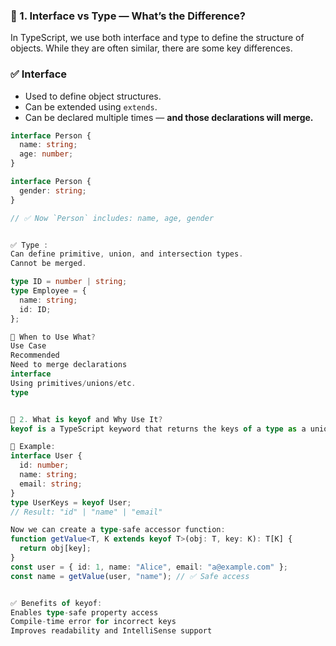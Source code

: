 ### 📘 1. Interface vs Type — What’s the Difference?

In TypeScript, we use both interface and type to define the structure of objects. While they are often similar, there are some key differences.

### ✅ Interface

- Used to define object structures.
- Can be extended using `extends`.
- Can be declared multiple times — **and those declarations will merge.**

```ts
interface Person {
  name: string;
  age: number;
}

interface Person {
  gender: string;
}

// ✅ Now `Person` includes: name, age, gender


✅ Type : 
Can define primitive, union, and intersection types.
Cannot be merged.

type ID = number | string;
type Employee = {
  name: string;
  id: ID;
};

📌 When to Use What?
Use Case
Recommended
Need to merge declarations
interface
Using primitives/unions/etc.
type


🔑 2. What is keyof and Why Use It?
keyof is a TypeScript keyword that returns the keys of a type as a union of string literals.

🧚 Example:
interface User {
  id: number;
  name: string;
  email: string;
}
type UserKeys = keyof User;
// Result: "id" | "name" | "email"

Now we can create a type-safe accessor function:
function getValue<T, K extends keyof T>(obj: T, key: K): T[K] {
  return obj[key];
}
const user = { id: 1, name: "Alice", email: "a@example.com" };
const name = getValue(user, "name"); // ✅ Safe access


✅ Benefits of keyof:
Enables type-safe property access
Compile-time error for incorrect keys
Improves readability and IntelliSense support
